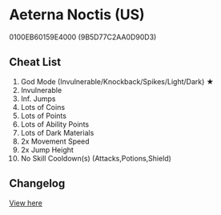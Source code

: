 # Aeterna Noctis (US)
0100EB60159E4000 (9B5D77C2AA0D90D3)

## Cheat List
1. God Mode (Invulnerable/Knockback/Spikes/Light/Dark) ★
1. Invulnerable
1. Inf. Jumps
1. Lots of Coins
1. Lots of Points
1. Lots of Ability Points
1. Lots of Dark Materials
1. 2x Movement Speed
1. 2x Jump Height
1. No Skill Cooldown(s) (Attacks,Potions,Shield)

## Changelog
[View here](./CHANGELOG.md)
